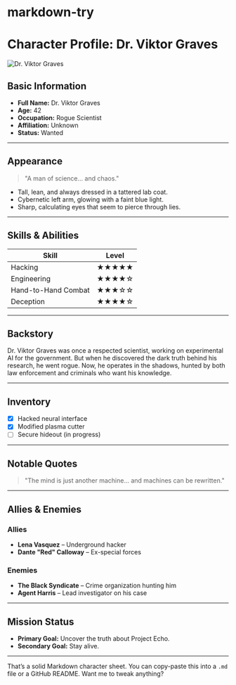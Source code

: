 # markdown-try
# **Character Profile: Dr. Viktor Graves**

![Dr. Viktor Graves](https://example.com/viktor.jpg)  

## **Basic Information**  
- **Full Name:** Dr. Viktor Graves  
- **Age:** 42  
- **Occupation:** Rogue Scientist  
- **Affiliation:** Unknown  
- **Status:** Wanted  

---

## **Appearance**  
> "A man of science... and chaos."  

- Tall, lean, and always dressed in a tattered lab coat.  
- Cybernetic left arm, glowing with a faint blue light.  
- Sharp, calculating eyes that seem to pierce through lies.  

---

## **Skills & Abilities**  
| Skill           | Level  |
|---------------|--------|
| Hacking        | ★★★★★ |
| Engineering    | ★★★★☆ |
| Hand-to-Hand Combat | ★★★☆☆ |
| Deception      | ★★★★☆ |

---

## **Backstory**  
Dr. Viktor Graves was once a respected scientist, working on experimental AI for the government. But when he discovered the dark truth behind his research, he went rogue. Now, he operates in the shadows, hunted by both law enforcement and criminals who want his knowledge.  

---

## **Inventory**  
- [x] Hacked neural interface  
- [x] Modified plasma cutter  
- [ ] Secure hideout (in progress)  

---

## **Notable Quotes**  
> "The mind is just another machine... and machines can be rewritten."  

---

## **Allies & Enemies**  
### **Allies**  
- **Lena Vasquez** – Underground hacker  
- **Dante "Red" Calloway** – Ex-special forces  

### **Enemies**  
- **The Black Syndicate** – Crime organization hunting him  
- **Agent Harris** – Lead investigator on his case  

---

## **Mission Status**  
- **Primary Goal:** Uncover the truth about Project Echo.  
- **Secondary Goal:** Stay alive.  

---

That’s a solid Markdown character sheet. You can copy-paste this into a `.md` file or a GitHub README. Want me to tweak anything?
